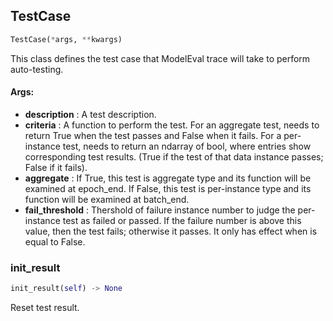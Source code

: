## TestCase
```python
TestCase(*args, **kwargs)
```
This class defines the test case that ModelEval trace will take to perform auto-testing.


#### Args:

* **description** :  A test description.
* **criteria** :  A function to perform the test. For an aggregate test, <criteria> needs to return True when the test        passes and False when it fails. For a per-instance test, <criteria> needs to return an ndarray of bool,        where entries show corresponding test results. (True if the test of that data instance passes; False if it        fails).
* **aggregate** :  If True, this test is aggregate type and its <criteria> function will be examined at epoch_end. If        False, this test is per-instance type and its <criteria> function will be examined at batch_end.
* **fail_threshold** :  Thershold of failure instance number to judge the per-instance test as failed or passed. If        the failure number is above this value, then the test fails; otherwise it passes. It only has effect when        <aggregate> is equal to False.

### init_result
```python
init_result(self) -> None
```
Reset test result.
        